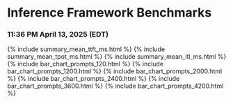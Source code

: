 # Inference Framework Benchmarks

### 11:36 PM April 13, 2025 (EDT)

{% include summary_mean_ttft_ms.html %}
{% include summary_mean_tpot_ms.html %}
{% include summary_mean_itl_ms.html %}
{% include bar_chart_prompts_120.html %}
{% include bar_chart_prompts_1200.html %}
{% include bar_chart_prompts_2000.html %}
{% include bar_chart_prompts_2400.html %}
{% include bar_chart_prompts_3600.html %}
{% include bar_chart_prompts_4200.html %}
